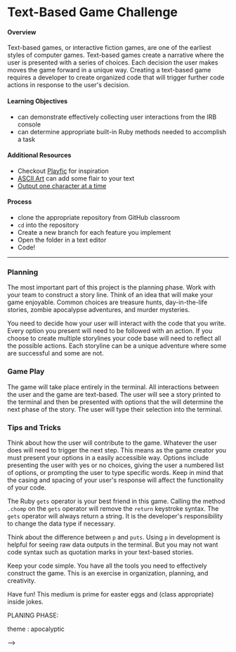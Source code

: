 # Text-Based Game Challenge

#### Overview

Text-based games, or interactive fiction games, are one of the earliest styles of computer games. Text-based games create a narrative where the user is presented with a series of choices. Each decision the user makes moves the game forward in a unique way. Creating a text-based game requires a developer to create organized code that will trigger further code actions in response to the user's decision.

#### Learning Objectives

- can demonstrate effectively collecting user interactions from the IRB console
- can determine appropriate built-in Ruby methods needed to accomplish a task

#### Additional Resources

- Checkout [Playfic](http://playfic.com/explore/popular) for inspiration
- [ASCII Art](https://www.asciiart.eu/) can add some flair to your text
- [Output one character at a time](https://stackoverflow.com/questions/4515157/read-a-ruby-string-one-character-at-a-time-for-word-wrapping)

#### Process

- clone the appropriate repository from GitHub classroom
- `cd` into the repository
- Create a new branch for each feature you implement
- Open the folder in a text editor
- Code!

---

### Planning

The most important part of this project is the planning phase. Work with your team to construct a story line. Think of an idea that will make your game enjoyable. Common choices are treasure hunts, day-in-the-life stories, zombie apocalypse adventures, and murder mysteries.

You need to decide how your user will interact with the code that you write. Every option you present will need to be followed with an action. If you choose to create multiple storylines your code base will need to reflect all the possible actions. Each storyline can be a unique adventure where some are successful and some are not.

### Game Play

The game will take place entirely in the terminal. All interactions between the user and the game are text-based. The user will see a story printed to the terminal and then be presented with options that the will determine the next phase of the story. The user will type their selection into the terminal.

### Tips and Tricks

Think about how the user will contribute to the game. Whatever the user does will need to trigger the next step. This means as the game creator you must present your options in a easily accessible way. Options include presenting the user with yes or no choices, giving the user a numbered list of options, or prompting the user to type specific words. Keep in mind that the casing and spacing of your user's response will affect the functionality of your code.

The Ruby `gets` operator is your best friend in this game. Calling the method `.chomp` on the `gets` operator will remove the `return` keystroke syntax. The `gets` operator will always return a string. It is the developer's responsibility to change the data type if necessary.

Think about the difference between `p` and `puts`. Using `p` in development is helpful for seeing raw data outputs in the terminal. But you may not want code syntax such as quotation marks in your text-based stories.

Keep your code simple. You have all the tools you need to effectively construct the game. This is an exercise in organization, planning, and creativity.

Have fun! This medium is prime for easter eggs and (class appropriate) inside jokes.


PLANING PHASE: 

theme : apocalyptic







<!-- type:  Apocalyptic BlackJack 

What we need: 
Suits 
Ranks 

alternating players?:


Shuffle Function , tradition dealings hold 2-3 decks(52cards/deck)

Calculation Function 

Winner/Loser -->



<!-- Funtion for Split(strech goal), hit, stay, fold.. if we add betting. call

n>21 = bust
n=< 21 = good

<!-- initialize out deck 
deck = []
suits =  ["❤️", "♦️", "♠️", "♣️"]
ranks = [2,3,4,5,6,7,8,9,10,'J','Q','K','A']

deck<<[rank,suit] -->

<!-- 
calulations:

.map through an array 
sum 
compare
 -->


<!-- values to the cards: 
if value == 'A'
total += 11
ace_count += 1 --> -->


<!-- # Text-based Game Challenge


# class Card
#     attr_reader :rank, :suit
  
#     def initialize(rank, suit)
#       @rank = rank
#       @suit = suit
#     end
  
#     def to_s
#       "#{@rank} of #{@suit}"
#     end
#   #Value for cards
#     def calculate_value
#       if ['K', 'Q', 'J'].include?(@rank)
#         10
#       elsif @rank == 'A'
#         11
#       else
#         @rank.to_i
#       end
#     end
#   end
  
#   def initialize_deck
#     deck = []
#     suits = ["❤️", "♦️", "♠️", "♣️"]
#     ranks = [2, 3, 4, 5, 6, 7, 8, 9, 10, 'J', 'Q', 'K', 'A']
  
#     suits.each do |suit|
#       ranks.each do |rank|
#         deck << Card.new(rank, suit)
#       end
#     end
  
#     deck
#   end
  
#   deck = initialize_deck
  
#   deck.each do |card|
#     puts card.to_s
#     puts "Value: #{card.calculate_value}"
#   end
  

# # Output:
# # 2 of ❤️
# # 3 of ❤️
# # 4 of ❤️
# # 5 of ❤️
# # 6 of ❤️
# # 7 of ❤️
# # 8 of ❤️
# # 9 of ❤️
# # 10 of ❤️
# # J of ❤️
# # Q of ❤️
# # K of ❤️
# # A of ❤️
# # 2 of ♦️
# # 3 of ♦️
# # 4 of ♦️
# # 5 of ♦️
# # 6 of ♦️
# # 7 of ♦️
# # 8 of ♦️
# # 9 of ♦️
# # 10 of ♦️
# # J of ♦️
# # Q of ♦️
# # K of ♦️
# # A of ♦️
# # 2 of ♠️
# # 3 of ♠️
# # 4 of ♠️
# # 5 of ♠️
# # 6 of ♠️
# # 7 of ♠️
# # 8 of ♠️
# # 9 of ♠️
# # 10 of ♠️
# # J of ♠️
# # Q of ♠️
# # K of ♠️
# # A of ♠️
# # 2 of ♣️
# # 3 of ♣️
# # 4 of ♣️
# # 5 of ♣️
# # 6 of ♣️
# # 7 of ♣️
# # 8 of ♣️
# # 9 of ♣️
# # 10 of ♣️
# # J of ♣️
# # Q of ♣️
# # K of ♣️
# # A of ♣️

# #winning possibilities:

# if player_value == 21
#     puts "congrats"
# end

# while player_value < 21
     -->
